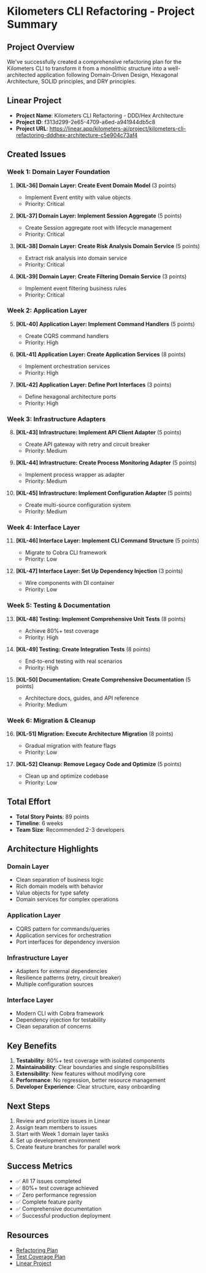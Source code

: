 # Kilometers CLI Refactoring - Project Summary

## Project Overview
We've successfully created a comprehensive refactoring plan for the Kilometers CLI to transform it from a monolithic structure into a well-architected application following Domain-Driven Design, Hexagonal Architecture, SOLID principles, and DRY principles.

## Linear Project
- **Project Name**: Kilometers CLI Refactoring - DDD/Hex Architecture
- **Project ID**: f313d299-2e65-4709-a6ed-a941944db5c8
- **Project URL**: https://linear.app/kilometers-ai/project/kilometers-cli-refactoring-dddhex-architecture-c5e904c73af4

## Created Issues

### Week 1: Domain Layer Foundation
1. **[KIL-36] Domain Layer: Create Event Domain Model** (3 points)
   - Implement Event entity with value objects
   - Priority: Critical

2. **[KIL-37] Domain Layer: Implement Session Aggregate** (5 points)
   - Create Session aggregate root with lifecycle management
   - Priority: Critical

3. **[KIL-38] Domain Layer: Create Risk Analysis Domain Service** (5 points)
   - Extract risk analysis into domain service
   - Priority: Critical

4. **[KIL-39] Domain Layer: Create Filtering Domain Service** (3 points)
   - Implement event filtering business rules
   - Priority: Critical

### Week 2: Application Layer
5. **[KIL-40] Application Layer: Implement Command Handlers** (5 points)
   - Create CQRS command handlers
   - Priority: High

6. **[KIL-41] Application Layer: Create Application Services** (8 points)
   - Implement orchestration services
   - Priority: High

7. **[KIL-42] Application Layer: Define Port Interfaces** (3 points)
   - Define hexagonal architecture ports
   - Priority: High

### Week 3: Infrastructure Adapters
8. **[KIL-43] Infrastructure: Implement API Client Adapter** (5 points)
   - Create API gateway with retry and circuit breaker
   - Priority: Medium

9. **[KIL-44] Infrastructure: Create Process Monitoring Adapter** (5 points)
   - Implement process wrapper as adapter
   - Priority: Medium

10. **[KIL-45] Infrastructure: Implement Configuration Adapter** (5 points)
    - Create multi-source configuration system
    - Priority: Medium

### Week 4: Interface Layer
11. **[KIL-46] Interface Layer: Implement CLI Command Structure** (5 points)
    - Migrate to Cobra CLI framework
    - Priority: Low

12. **[KIL-47] Interface Layer: Set Up Dependency Injection** (3 points)
    - Wire components with DI container
    - Priority: Low

### Week 5: Testing & Documentation
13. **[KIL-48] Testing: Implement Comprehensive Unit Tests** (8 points)
    - Achieve 80%+ test coverage
    - Priority: High

14. **[KIL-49] Testing: Create Integration Tests** (8 points)
    - End-to-end testing with real scenarios
    - Priority: High

15. **[KIL-50] Documentation: Create Comprehensive Documentation** (5 points)
    - Architecture docs, guides, and API reference
    - Priority: Medium

### Week 6: Migration & Cleanup
16. **[KIL-51] Migration: Execute Architecture Migration** (8 points)
    - Gradual migration with feature flags
    - Priority: Low

17. **[KIL-52] Cleanup: Remove Legacy Code and Optimize** (5 points)
    - Clean up and optimize codebase
    - Priority: Low

## Total Effort
- **Total Story Points**: 89 points
- **Timeline**: 6 weeks
- **Team Size**: Recommended 2-3 developers

## Architecture Highlights

### Domain Layer
- Clean separation of business logic
- Rich domain models with behavior
- Value objects for type safety
- Domain services for complex operations

### Application Layer
- CQRS pattern for commands/queries
- Application services for orchestration
- Port interfaces for dependency inversion

### Infrastructure Layer
- Adapters for external dependencies
- Resilience patterns (retry, circuit breaker)
- Multiple configuration sources

### Interface Layer
- Modern CLI with Cobra framework
- Dependency injection for testability
- Clean separation of concerns

## Key Benefits

1. **Testability**: 80%+ test coverage with isolated components
2. **Maintainability**: Clear boundaries and single responsibilities
3. **Extensibility**: New features without modifying core
4. **Performance**: No regression, better resource management
5. **Developer Experience**: Clear structure, easy onboarding

## Next Steps

1. Review and prioritize issues in Linear
2. Assign team members to issues
3. Start with Week 1 domain layer tasks
4. Set up development environment
5. Create feature branches for parallel work

## Success Metrics

- ✅ All 17 issues completed
- ✅ 80%+ test coverage achieved
- ✅ Zero performance regression
- ✅ Complete feature parity
- ✅ Comprehensive documentation
- ✅ Successful production deployment

## Resources

- [Refactoring Plan](/projects/kilometers.ai/kilometers-cli/REFACTORING_PLAN.md)
- [Test Coverage Plan](/projects/kilometers.ai/kilometers-cli/TEST_COVERAGE_PLAN.md)
- [Linear Project](https://linear.app/kilometers-ai/project/kilometers-cli-refactoring-dddhex-architecture-c5e904c73af4)
